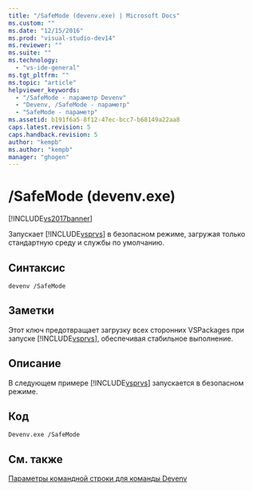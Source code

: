 ```yaml
---
title: "/SafeMode (devenv.exe) | Microsoft Docs"
ms.custom: ""
ms.date: "12/15/2016"
ms.prod: "visual-studio-dev14"
ms.reviewer: ""
ms.suite: ""
ms.technology: 
  - "vs-ide-general"
ms.tgt_pltfrm: ""
ms.topic: "article"
helpviewer_keywords: 
  - "/SafeMode - параметр Devenv"
  - "Devenv, /SafeMode - параметр"
  - "SafeMode - параметр"
ms.assetid: b191f6a5-8f12-47ec-bcc7-b68149a22aa8
caps.latest.revision: 5
caps.handback.revision: 5
author: "kempb"
ms.author: "kempb"
manager: "ghogen"
---
```

# /SafeMode (devenv.exe)
[!INCLUDE[vs2017banner](../../code-quality/includes/vs2017banner.md)]

Запускает [!INCLUDE[vsprvs](../../code-quality/includes/vsprvs_md.md)] в безопасном режиме, загружая только стандартную среду и службы по умолчанию.  
  
## Синтаксис  
  
```  
devenv /SafeMode   
```  
  
## Заметки  
 Этот ключ предотвращает загрузку всех сторонних VSPackages при запуске [!INCLUDE[vsprvs](../../code-quality/includes/vsprvs_md.md)], обеспечивая стабильное выполнение.  
  
## Описание  
 В следующем примере [!INCLUDE[vsprvs](../../code-quality/includes/vsprvs_md.md)] запускается в безопасном режиме.  
  
## Код  
  
```  
Devenv.exe /SafeMode  
```  
  
## См. также  
 [Параметры командной строки для команды Devenv](../../ide/reference/devenv-command-line-switches.md)
